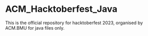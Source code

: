 # ACM_Hacktoberfest_Java
This is the official repository for hacktoberfest 2023, organised by ACM.BMU for java files only.
